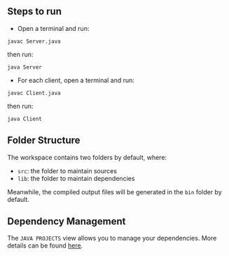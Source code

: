 ## Steps to run

- Open a terminal and run:
``` 
javac Server.java
```
then run:
```
java Server
```
- For each client, open a terminal and run:
```
javac Client.java
```
then run:
```
java Client
```
## Folder Structure

The workspace contains two folders by default, where:

- `src`: the folder to maintain sources
- `lib`: the folder to maintain dependencies

Meanwhile, the compiled output files will be generated in the `bin` folder by default.

## Dependency Management

The `JAVA PROJECTS` view allows you to manage your dependencies. More details can be found [here](https://github.com/microsoft/vscode-java-dependency#manage-dependencies).
